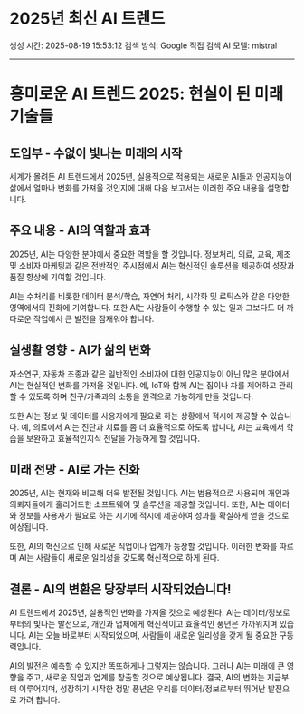 # 2025년 최신 AI 트렌드
생성 시간: 2025-08-19 15:53:12
검색 방식: Google 직접 검색
AI 모델: mistral

---

흥미로운 AI 트렌드 2025: 현실이 된 미래 기술들
==========================

도입부 - 수없이 빛나는 미래의 시작
-----------------------

세계가 몰려든 AI 트렌드에서 2025년, 실용적으로 적용되는 새로운 AI들과 인공지능이 삶에서 얼마나 변화를 가져올 것인지에 대해 다음 보고서는 이러한 주요 내용을 설명합니다.

주요 내용 - AI의 역할과 효과
------------------------

2025년, AI는 다양한 분야에서 중요한 역할을 할 것입니다. 정보처리, 의료, 교육, 제조 및 소비자 마케팅과 같은 전반적인 주시점에서 AI는 혁신적인 솔루션을 제공하여 성장과 품질 향상에 기여할 것입니다.

AI는 수처리를 비롯한 데이터 분석/학습, 자연어 처리, 시각화 및 로틱스와 같은 다양한 영역에서의 진화에 기여합니다. 또한 AI는 사람들이 수행할 수 있는 일과 그보다도 더 까다로운 작업에서 큰 발전을 잠재워야 합니다.

실생활 영향 - AI가 삶의 변화
-------------------

자소연구, 자동차 조종과 같은 일반적인 소비자에 대한 인공지능이 아닌 많은 분야에서 AI는 현실적인 변화를 가져올 것입니다. 예, IoT와 함께 AI는 집이나 차를 제어하고 관리할 수 있도록 하며 친구/가족과의 소통을 원격으로 가능하게 만들 것입니다.

또한 AI는 정보 및 데이터를 사용자에게 필요로 하는 상황에서 적시에 제공할 수 있습니다. 예, 의료에서 AI는 진단과 치료를 좀 더 효율적으로 하도록 합니다, AI는 교육에서 학습을 보완하고 효율적인지식 전달을 가능하게 할 것입니다.

미래 전망 - AI로 가는 진화
--------------------

2025년, AI는 현재와 비교해 더욱 발전될 것입니다. AI는 범용적으로 사용되며 개인과 의뢰자들에게 훌리어드한 소프트웨어 및 솔루션을 제공할 것입니다. 또한, AI는 데이터와 정보를 사용자가 필요로 하는 시기에 적시에 제공하여 성과를 확실하게 얻을 것으로 예상됩니다.

또한, AI의 혁신으로 인해 새로운 직업이나 업계가 등장할 것입니다. 이러한 변화를 따르며 AI는 사람들이 새로운 일리성을 갖도록 혁신적으로 하게 된다.

결론 - AI의 변환은 당장부터 시작되었습니다!
-------------------

AI 트렌드에서 2025년, 실용적인 변화를 가져올 것으로 예상된다. AI는 데이터/정보로부터의 빛나는 발전으로, 개인과 업체에게 혁신적이고 효율적인 풍년은 가까워지며 있습니다. AI는 오늘 바로부터 시작되었으며, 사람들이 새로운 일리성을 갖게 될 중요한 구동력입니다.

AI의 발전은 예측할 수 있지만 똑또하게나 그렇지는 않습니다. 그러나 AI는 미래에 큰 영향을 주고, 새로운 직업과 업계를 창출할 것으로 예상됩니다. 결국, AI의 변화는 지금부터 이루어지며, 성장하기 시작한 정말 풍년은 우리를 데이터/정보로부터 뛰어난 발전으로 가려 합니다.